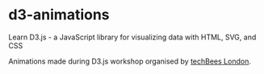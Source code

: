 # d3-animations
Learn D3.js -  a JavaScript library for visualizing data with HTML, SVG, and CSS

Animations made during D3.js workshop organised by [techBees London](http://www.techbeeslondon.com/).



